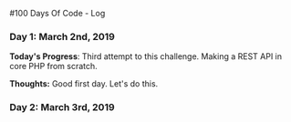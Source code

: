 #100 Days Of Code - Log

### Day 1: March 2nd, 2019

**Today's Progress**: Third attempt to this challenge. Making a REST API in core PHP from scratch. 

**Thoughts:** Good first day. Let's do this. 

### Day 2: March 3rd, 2019

